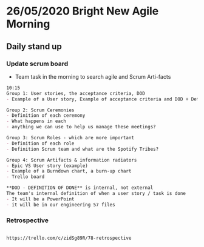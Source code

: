 

# 26/05/2020 Bright New Agile Morning 
## Daily stand up
### Update scrum board
- Team task in the morning to search agile and Scrum Arti-facts
```markdown
10:15 
Group 1: User stories, the acceptance criteria, DOD
- Example of a User story, Example of acceptance criteria and DOD + Definitions

Group 2: Scrum Ceremonies
- Definition of each ceremony 
- What happens in each
- anything we can use to help us manage these meetings? 

Group 3: Scrum Roles - which are more important
- Definition of each role
- Definition Scrum team and what are the Spotify Tribes?  

Group 4: Scrum Artifacts & information radiators 
- Epic VS User story (example)
- Example of a Burndown chart, a burn-up chart 
- Trello board 

**DOD - DEFINITION OF DONE** is internal, not external 
The team's internal definition of when a user story / task is done
- It will be a PowerPoint 
- it will be in our engineering 57 files
``` 
### Retrospective 
``` html

https://trello.com/c/zidSg89R/78-retrospective 

```